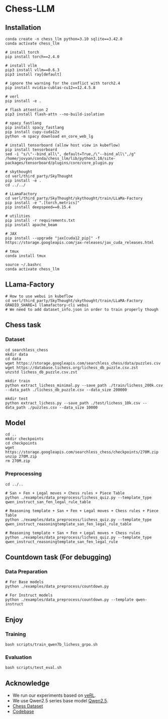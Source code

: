 # Chess-LLM

## Installation

```
conda create -n chess_llm python=3.10 sqlite==3.42.0
conda activate chess_llm

# install torch
pip install torch==2.4.0

# install vllm
pip3 install vllm==0.6.3
pip3 install ray[default]

# ignore the warning for the conflict with torch2.4
pip install nvidia-cublas-cu12==12.4.5.8

# verl
pip install -e .

# flash attention 2
pip3 install flash-attn --no-build-isolation

# spacy_fastlang
pip install spacy_fastlang
pip install cupy-cuda12x
python -m spacy download en_core_web_lg

# install tensorboard (allow host view in kubeflow)
pip install tensorboard
sed -i "s/\"--bind_all\", default=True,/\"--bind_all\",/g" /home/jovyan/conda/chess_llm/lib/python3.10/site-packages/tensorboard/plugins/core/core_plugin.py

# skythought
cd verl/third_party/SkyThought
pip install -e .
cd ../../

# LLamaFactory
cd verl/third_party/SkyThought/skythought/train/LLaMa-Factory
pip install -e ".[torch,metrics]"
pip install deepspeed==0.15.4

# utilities
pip install -r requirements.txt
pip install apache_beam

# JAX
pip install --upgrade "jax[cuda12_pip]" -f https://storage.googleapis.com/jax-releases/jax_cuda_releases.html

# tmux
conda install tmux
```

```
source ~/.bashrc
conda activate chess_llm
```
## LLama-Factory
```
# How to use webui in kubeflow
cd verl/third_party/SkyThought/skythought/train/LLaMA-Factory
GRADIO_SHARE=1 llamafactory-cli webui
# We need to add dataset_info.json in order to train properly though
```


## Chess task

### Dataset
```
cd searchless_chess
mkdir data
cd data
wget https://storage.googleapis.com/searchless_chess/data/puzzles.csv
wget https://database.lichess.org/lichess_db_puzzle.csv.zst
unzstd lichess_db_puzzle.csv.zst
```

```
mkdir train
python extract_lichess_minimal.py --save_path ./train/lichess_200k.csv --data_path ./lichess_db_puzzle.csv --data_size 200000

mkdir test
python extract_lichess.py --save_path ./test/lichess_10k.csv --data_path ./puzzles.csv --data_size 10000
```

## Model

```
cd ..
mkdir checkpoints
cd checkpoints
wget https://storage.googleapis.com/searchless_chess/checkpoints/270M.zip
unzip 270M.zip
rm 270M.zip
```

### Preprocessing
```
cd ../..

# San + Fen + Legal moves + Chess rules + Piece Table
python ./examples/data_preprocess/lichess_quiz.py --template_type qwen_instruct_san_fen_legal_rule_table

# Reasoning template + San + Fen + Legal moves + Chess rules + Piece Table
python ./examples/data_preprocess/lichess_quiz.py --template_type qwen_instruct_reasoningtemplate_san_fen_legal_rule_table

# Reasoning template + San + Fen + Legal moves + Chess rules
python ./examples/data_preprocess/lichess_quiz.py --template_type qwen_instruct_reasoningtemplate_san_fen_legal_rule

```

## Countdown task (For debugging)

### Data Preparation
```
# For Base models
python ./examples/data_preprocess/countdown.py

# For Instruct models
python ./examples/data_preprocess/countdown.py --template qwen-instruct
```

## Enjoy

### Training
```
bash scripts/train_qwen7b_lichess_grpo.sh
```

### Evaluation
```
bash scripts/test_eval.sh
```

## Acknowledge
* We run our experiments based on [veRL](https://github.com/volcengine/verl).
* We use Qwen2.5 series base model [Qwen2.5](https://github.com/QwenLM/Qwen2.5).
* [Chess Dataset](https://github.com/google-deepmind/searchless_chess)
* [Codebase](https://github.com/Jiayi-Pan/TinyZero)
